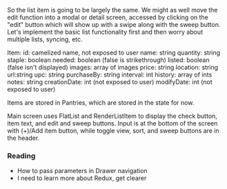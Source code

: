 So the list item is going to be largely the same.  We might as well move the edit function into a modal or detail screen, accessed by clicking on the "edit" button which will show up with a swipe along with the sweep button.  Let's implement the basic list functionality first and then worry about multiple lists, syncing, etc.

Item:
id: camelized name, not exposed to user
name: string
quantity: string
staple: boolean
needed: boolean (false is strikethrough)
listed: boolean (false isn't displayed)
images: array of images
price: string
location: string
url:string
upc: string
purchaseBy: string
interval: int
history: array of ints
notes: string
creationDate: int (not exposed to user)
modifyDate: int (not exposed to user)

Items are stored in Pantries, which are stored in the state for now.

Main screen uses FlatList and RenderListItem to display the check button, item text, and edit and sweep buttons.  Input is at the bottom of the screen with (+)/Add item button, while toggle view, sort, and sweep buttons are in the header.


### Reading

- How to pass parameters in Drawer navigation
- I need to learn more about Redux, get clearer
